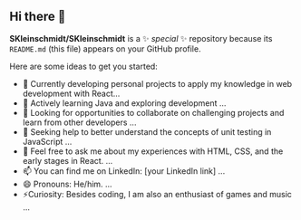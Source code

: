 ## Hi there 👋


**SKleinschmidt/SKleinschmidt** is a ✨ _special_ ✨ repository because its `README.md` (this file) appears on your GitHub profile.

Here are some ideas to get you started:

- 🔭 Currently developing personal projects to apply my knowledge in web development with React...
- 🌱 Actively learning Java and exploring development ...
- 👯 Looking for opportunities to collaborate on challenging projects and learn from other developers ...
- 🤔 Seeking help to better understand the concepts of unit testing in JavaScript ...
- 💬 Feel free to ask me about my experiences with HTML, CSS, and the early stages in React. ...
- 📫 You can find me on LinkedIn: [your LinkedIn link]  ...
- 😄 Pronouns: He/him. ...
- ⚡Curiosity: Besides coding, I am also an enthusiast of games and music ...

